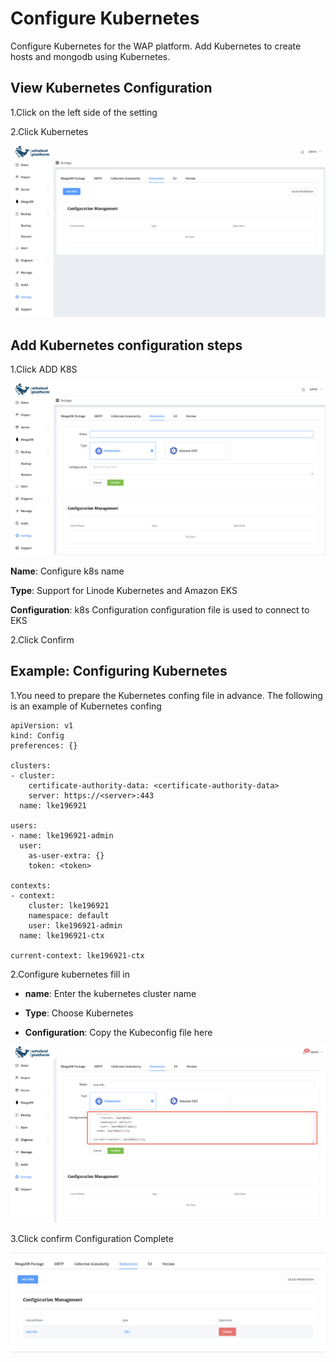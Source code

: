 # Configure Kubernetes

Configure Kubernetes for the WAP platform. Add Kubernetes to create hosts and mongodb using Kubernetes.

## View Kubernetes Configuration

1.Click on the left side of the setting

2.Click Kubernetes

![Kubernetes](../../images/whaleal-platform/13-setting/kubernetes.png)



## Add Kubernetes configuration steps

1.Click ADD K8S

![Kubernetes1](../../images/whaleal-platform/13-setting/kubernetes1.png)

**Name**: Configure k8s name

**Type**: Support for Linode Kubernetes and Amazon EKS

**Configuration**: k8s Configuration configuration file is used to connect to EKS

2.Click Confirm



## Example: Configuring Kubernetes 

1.You need to prepare the Kubernetes confing file in advance. The following is an example of Kubernetes confing

```
apiVersion: v1
kind: Config
preferences: {}

clusters:
- cluster:
    certificate-authority-data: <certificate-authority-data>
    server: https://<server>:443
  name: lke196921

users:
- name: lke196921-admin
  user:
    as-user-extra: {}
    token: <token>

contexts:
- context:
    cluster: lke196921
    namespace: default
    user: lke196921-admin
  name: lke196921-ctx

current-context: lke196921-ctx
```

2.Configure kubernetes fill in

* **name**: Enter the kubernetes cluster name

* **Type**: Choose Kubernetes
* **Configuration**: Copy the Kubeconfig file here

![Kubernetes6](../../images/whaleal-platform/13-setting/kubernetes6.png)

3.Click confirm Configuration Complete

![Kubernetes7](../../images/whaleal-platform/13-setting/kubernetes7.png)
